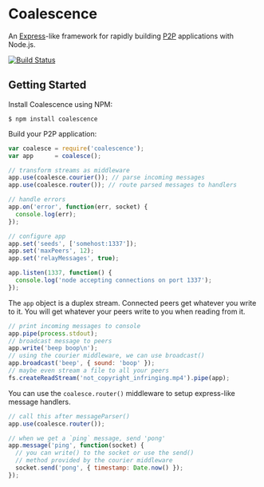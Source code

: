 Coalescence
===========

An [Express](http://expressjs.com/)-like framework for rapidly building
[P2P](http://en.wikipedia.org/wiki/Peer-to-peer) applications with Node.js.

[![Build Status](https://travis-ci.org/gordonwritescode/coalescence.svg)](https://travis-ci.org/gordonwritescode/coalescence)

## Getting Started

Install Coalescence using NPM:

```
$ npm install coalescence
```

Build your P2P application:

```js
var coalesce = require('coalescence');
var app      = coalesce();

// transform streams as middleware
app.use(coalesce.courier()); // parse incoming messages
app.use(coalesce.router()); // route parsed messages to handlers

// handle errors
app.on('error', function(err, socket) {
  console.log(err);
});

// configure app
app.set('seeds', ['somehost:1337']);
app.set('maxPeers', 12);
app.set('relayMessages', true);

app.listen(1337, function() {
  console.log('node accepting connections on port 1337');
});
```

The `app` object is a duplex stream. Connected peers get whatever you write to
it. You will get whatever your peers write to you when reading from it.

```js
// print incoming messages to console
app.pipe(process.stdout);
// broadcast message to peers
app.write('beep boop\n');
// using the courier middleware, we can use broadcast()
app.broadcast('beep', { sound: 'boop' });
// maybe even stream a file to all your peers
fs.createReadStream('not_copyright_infringing.mp4').pipe(app);
```

You can use the `coalesce.router()` middleware to setup express-like message
handlers.

```js
// call this after messageParser()
app.use(coalesce.router());

// when we get a `ping` message, send 'pong'
app.message('ping', function(socket) {
  // you can write() to the socket or use the send()
  // method provided by the courier middleware
  socket.send('pong', { timestamp: Date.now() });
});
```
